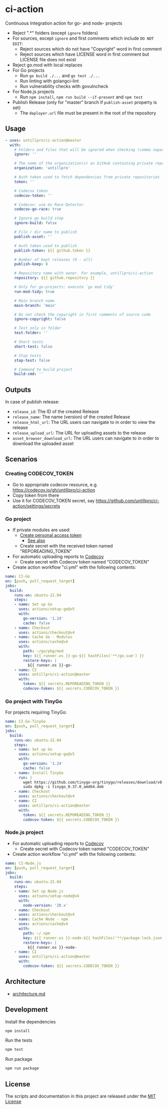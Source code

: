 # ci-action

Continuous Integration action for go- and node- projects

* Reject ".*" folders (except `ignore` folders)
* For sources, except `ignore` and first comments which include `DO NOT EDIT`:
  * Reject sources which do not have "Copyright" word in first comment
  * Reject sources which have LICENSE word in first comment but LICENSE file does not exist
* Reject go.mod with local replaces
* For Go projects
  * Run `go build ./...` and `go test ./...`
  * Run linting with golangci-lint
  * Run vulnerability checks with govulncheck
* For Node.js projects
  * Run `npm install`, `npm run build --if-present` and `npm test`
* Publish Release (only for "master" branch if `publish-asset` property is set)
  * The `deployer.url` file must be present in the root of the repository

## Usage

```yaml
- uses: untillpro/ci-action@master
  with:
    # Folders and files that will be ignored when checking (comma separated)
    ignore: ''

    # The name of the organization(s) on GitHub containing private repositories (comma separated)
    organization: 'untillpro'

    # Auth token used to fetch dependencies from private repositories
    token: ''

    # Codecov token
    codecov-token: ''

    # Codecov: use Go Race Detector
    codecov-go-race: true

    # Ignore go build step
    ignore-build: false

    # File / dir name to publish
    publish-asset: ''

    # Auth token used to publish
    publish-token: ${{ github.token }}

    # Number of kept releases (0 - all)
    publish-keep: 8

    # Repository name with owner. For example, untillpro/ci-action
    repository: ${{ github.repository }}

    # Only for go-projects: execute `go mod tidy`
    run-mod-tidy: true

    # Main branch name
    main-branch: 'main'

    # Do not check the copyright in first comments of source code
    ignore-copyright: false

    # Test only in folder
    test-folder: ''

    # Short tests 
    short-test: false

    # Stop tests 
    stop-test: false    

    # Command to build project
    build-cmd: ''
```

## Outputs

In case of publish release:

* `release_id`: The ID of the created Release
* `release_name`: The name (version) of the created Release
* `release_html_url`: The URL users can navigate to in order to view the release
* `release_upload_url`: The URL for uploading assets to the release
* `asset_browser_download_url`: The URL users can navigate to in order to download the uploaded asset

## Scenarios

### Creating CODECOV_TOKEN

* Go to appropriate codecov resource, e.g. <https://codecov.io/gh/untillpro/ci-action>
* Copy token from there
* Use it for CODECOV_TOKEN secret, say <https://github.com/untillpro/ci-action/settings/secrets>

### Go project

* If private modules are used:
  * [Create personal access token](https://github.com/settings/tokens)
    * [See also](https://help.github.com/en/github/authenticating-to-github/creating-a-personal-access-token-for-the-command-line#creating-a-token)
  * Create secret with the received token named "REPOREADING_TOKEN"
* For automatic uploading reports to [Codecov](https://codecov.io/)
  * Create secret with Codecov token named "CODECOV_TOKEN"
* Create action workflow "ci.yml" with the following contents:

```yaml
name: CI-Go
on: [push, pull_request_target]
jobs:
  build:
    runs-on: ubuntu-22.04
    steps:
    - name: Set up Go
      uses: actions/setup-go@v5
      with:
        go-version: '1.24'
        cache: false
    - name: Checkout
      uses: actions/checkout@v4
    - name: Cache Go - Modules
      uses: actions/cache@v4
      with:
        path: ~/go/pkg/mod
        key: ${{ runner.os }}-go-${{ hashFiles('**/go.sum') }}
        restore-keys: |
          ${{ runner.os }}-go-
    - name: CI
      uses: untillpro/ci-action@master
      with:
        token: ${{ secrets.REPOREADING_TOKEN }}
        codecov-token: ${{ secrets.CODECOV_TOKEN }}
```

### Go project with TinyGo

For projects requiring TinyGo:

```yaml
name: CI-Go-TinyGo
on: [push, pull_request_target]
jobs:
  build:
    runs-on: ubuntu-22.04
    steps:
    - name: Set up Go
      uses: actions/setup-go@v5
      with:
        go-version: '1.24'
        cache: false
    - name: Install TinyGo
      run: |
        wget https://github.com/tinygo-org/tinygo/releases/download/v0.37.0/tinygo_0.37.0_amd64.deb
        sudo dpkg -i tinygo_0.37.0_amd64.deb
    - name: Checkout
      uses: actions/checkout@v4
    - name: CI
      uses: untillpro/ci-action@master
      with:
        token: ${{ secrets.REPOREADING_TOKEN }}
        codecov-token: ${{ secrets.CODECOV_TOKEN }}
```

### Node.js project

* For automatic uploading reports to [Codecov](https://codecov.io/)
  * Create secret with Codecov token named "CODECOV_TOKEN"
* Create action workflow "ci.yml" with the following contents:

```yaml
name: CI-Node.js
on: [push, pull_request_target]
jobs:
  build:
    runs-on: ubuntu-22.04
    steps:
    - name: Set up Node.js
      uses: actions/setup-node@v4
      with:
        node-version: '20.x'
    - name: Checkout
      uses: actions/checkout@v4
    - name: Cache Node - npm
      uses: actions/cache@v4
      with:
        path: ~/.npm
        key: ${{ runner.os }}-node-${{ hashFiles('**/package-lock.json') }}
        restore-keys: |
          ${{ runner.os }}-node-
    - name: CI
      uses: untillpro/ci-action@master
      with:
        codecov-token: ${{ secrets.CODECOV_TOKEN }}
```

## Architecture

- [architecture.md](architecture.md)

## Development

Install the dependencies

```sh
npm install
```

Run the tests

```sh
npm test
```

Run package

```sh
npm run package
```

## License

The scripts and documentation in this project are released under the [MIT License](LICENSE)
